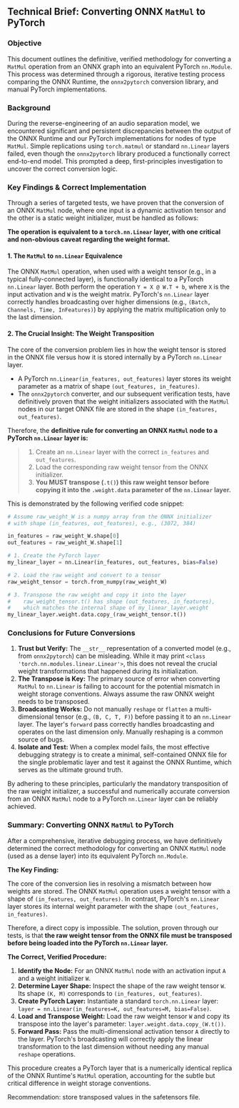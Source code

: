 ## Technical Brief: Converting ONNX `MatMul` to PyTorch

### Objective

This document outlines the definitive, verified methodology for converting a `MatMul` operation from an ONNX graph into an equivalent PyTorch `nn.Module`. This process was determined through a rigorous, iterative testing process comparing the ONNX Runtime, the `onnx2pytorch` conversion library, and manual PyTorch implementations.

### Background

During the reverse-engineering of an audio separation model, we encountered significant and persistent discrepancies between the output of the ONNX Runtime and our PyTorch implementations for nodes of type `MatMul`. Simple replications using `torch.matmul` or standard `nn.Linear` layers failed, even though the `onnx2pytorch` library produced a functionally correct end-to-end model. This prompted a deep, first-principles investigation to uncover the correct conversion logic.

### Key Findings & Correct Implementation

Through a series of targeted tests, we have proven that the conversion of an ONNX `MatMul` node, where one input is a dynamic activation tensor and the other is a static weight initializer, must be handled as follows:

**The operation is equivalent to a `torch.nn.Linear` layer, with one critical and non-obvious caveat regarding the weight format.**

#### 1. The `MatMul` to `nn.Linear` Equivalence

The ONNX `MatMul` operation, when used with a weight tensor (e.g., in a typical fully-connected layer), is functionally identical to a PyTorch `nn.Linear` layer. Both perform the operation `Y = X @ W.T + b`, where `X` is the input activation and `W` is the weight matrix. PyTorch's `nn.Linear` layer correctly handles broadcasting over higher dimensions (e.g., `(Batch, Channels, Time, InFeatures)`) by applying the matrix multiplication only to the last dimension.

#### 2. The Crucial Insight: The Weight Transposition

The core of the conversion problem lies in how the weight tensor is stored in the ONNX file versus how it is stored internally by a PyTorch `nn.Linear` layer.

*   A PyTorch `nn.Linear(in_features, out_features)` layer stores its weight parameter as a matrix of shape `(out_features, in_features)`.
*   The `onnx2pytorch` converter, and our subsequent verification tests, have definitively proven that the weight initializers associated with the `MatMul` nodes in our target ONNX file are stored in the shape `(in_features, out_features)`.

Therefore, the **definitive rule for converting an ONNX `MatMul` node to a PyTorch `nn.Linear` layer is:**

> 1.  Create an `nn.Linear` layer with the correct `in_features` and `out_features`.
> 2.  Load the corresponding raw weight tensor from the ONNX initializer.
> 3.  **You MUST transpose (`.t()`) this raw weight tensor before copying it into the `.weight.data` parameter of the `nn.Linear` layer.**

This is demonstrated by the following verified code snippet:

```python
# Assume raw_weight_W is a numpy array from the ONNX initializer
# with shape (in_features, out_features), e.g., (3072, 384)

in_features = raw_weight_W.shape[0]
out_features = raw_weight_W.shape[1]

# 1. Create the PyTorch layer
my_linear_layer = nn.Linear(in_features, out_features, bias=False)

# 2. Load the raw weight and convert to a tensor
raw_weight_tensor = torch.from_numpy(raw_weight_W)

# 3. Transpose the raw weight and copy it into the layer
#    raw_weight_tensor.t() has shape (out_features, in_features),
#    which matches the internal shape of my_linear_layer.weight
my_linear_layer.weight.data.copy_(raw_weight_tensor.t())
```

### Conclusions for Future Conversions

1.  **Trust but Verify:** The `__str__` representation of a converted model (e.g., from `onnx2pytorch`) can be misleading. While it may print `<class 'torch.nn.modules.linear.Linear'>`, this does not reveal the crucial weight transformations that happened during its initialization.
2.  **The Transpose is Key:** The primary source of error when converting `MatMul` to `nn.Linear` is failing to account for the potential mismatch in weight storage conventions. Always assume the raw ONNX weight needs to be transposed.
3.  **Broadcasting Works:** Do not manually `reshape` or `flatten` a multi-dimensional tensor (e.g., `(B, C, T, F)`) before passing it to an `nn.Linear` layer. The layer's `forward` pass correctly handles broadcasting and operates on the last dimension only. Manually reshaping is a common source of bugs.
4.  **Isolate and Test:** When a complex model fails, the most effective debugging strategy is to create a minimal, self-contained ONNX file for the single problematic layer and test it against the ONNX Runtime, which serves as the ultimate ground truth.

By adhering to these principles, particularly the mandatory transposition of the raw weight initializer, a successful and numerically accurate conversion from an ONNX `MatMul` node to a PyTorch `nn.Linear` layer can be reliably achieved.


### Summary: Converting ONNX `MatMul` to PyTorch

After a comprehensive, iterative debugging process, we have definitively determined the correct methodology for converting an ONNX `MatMul` node (used as a dense layer) into its equivalent PyTorch `nn.Module`.

**The Key Finding:**

The core of the conversion lies in resolving a mismatch between how weights are stored. The ONNX `MatMul` operation uses a weight tensor with a shape of `(in_features, out_features)`. In contrast, PyTorch's `nn.Linear` layer stores its internal weight parameter with the shape `(out_features, in_features)`.

Therefore, a direct copy is impossible. The solution, proven through our tests, is that **the raw weight tensor from the ONNX file must be transposed before being loaded into the PyTorch `nn.Linear` layer.**

**The Correct, Verified Procedure:**

1.  **Identify the Node:** For an ONNX `MatMul` node with an activation input `A` and a weight initializer `W`.
2.  **Determine Layer Shape:** Inspect the shape of the raw weight tensor `W`. Its shape `(K, M)` corresponds to `(in_features, out_features)`.
3.  **Create PyTorch Layer:** Instantiate a standard `torch.nn.Linear` layer: `layer = nn.Linear(in_features=K, out_features=M, bias=False)`.
4.  **Load and Transpose Weight:** Load the raw weight tensor `W` and copy its transpose into the layer's parameter: `layer.weight.data.copy_(W.t())`.
5.  **Forward Pass:** Pass the multi-dimensional activation tensor `A` directly to the layer. PyTorch's broadcasting will correctly apply the linear transformation to the last dimension without needing any manual `reshape` operations.

This procedure creates a PyTorch layer that is a numerically identical replica of the ONNX Runtime's `MatMul` operation, accounting for the subtle but critical difference in weight storage conventions.

Recommendation: store transposed values in the safetensors file.
